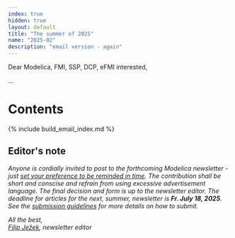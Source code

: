 ```yaml
---
index: true
hidden: true
layout: default
title: "The summer of 2025"
name: "2025-02"
description: "email version - again"
---
```


Dear Modelica, FMI, SSP, DCP, eFMI interested,

...

# Contents
{% include build_email_index.md %}

## Editor's note

*Anyone is cordially invited to post to the forthcoming Modelica newsletter - just [set your preference to be reminded in time](http://eepurl.com/dpvVdH). The contribution shall be short and conscise and refrain from using excessive advertisement language. The final decision and form is up to the newsletter editor.
The deadline for articles for the next, summer, newsletter is **Fr. July 18, 2025**. See the [submission guidelines](https://newsletter.modelica.org/submission-guidelines.html) for more details on how to submit.*

*All the best,    
[Filip Ježek](mailto:filip.jezek@creativeconnections.cz), newsletter editor*

